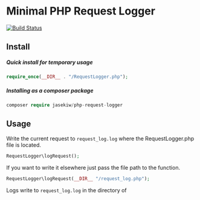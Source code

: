 # Minimal PHP Request Logger

[![Build Status](https://www.travis-ci.org/jasekiw/php-request-logger.svg?branch=master)](https://www.travis-ci.org/jasekiw/php-request-logger)


## Install
##### Quick install for temporary usage

```php
require_once(__DIR__ . "/RequestLogger.php");
```

##### Installing as a composer package

```php
composer require jasekiw/php-request-logger
```


## Usage

Write the current request to `request_log.log` where 
the RequestLogger.php file is located.

```php
RequestLogger\logRequest();
```

If you want to write it elsewhere just pass the file path to the function.
```php
RequestLogger\logRequest(__DIR__ "/request_log.php");
```

Logs write to `request_log.log` in the directory of 